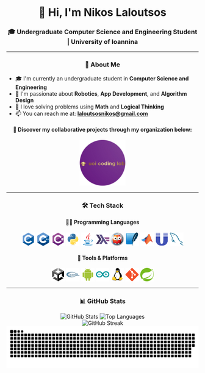 <h1 align="center">👋 Hi, I'm Nikos Laloutsos</h1>
<h3 align="center">🎓 Undergraduate Computer Science and Engineering Student | University of Ioannina</h3>

<hr />
<h3 align="center">🧠 About Me</h3>

- 🎓 I'm currently an undergraduate student in **Computer Science and Engineering**  
- 🤖 I'm passionate about **Robotics**, **App Development**, and **Algorithm Design**  
- 🧩 I love solving problems using **Math** and **Logical Thinking**    
- 📫 You can reach me at: **laloutsosnikos@gmail.com**
<h4 align="center">🏢 Discover my collaborative projects through my organization below:</h4>
<div align="center">
  <a href="https://github.com/uoi-coding-lab" target="_blank" rel="noopener noreferrer">
    <img src="./uoi-coding-lab.png" width="120" alt="uoi coding lab"/>
  </a>
</div>










<hr />

<h3 align="center">🛠️ Tech Stack</h3>

<h4 align="center">🧑‍💻 Programming Languages</h4>
<div align="center">
  <p>
    <img src="https://raw.githubusercontent.com/devicons/devicon/master/icons/c/c-original.svg" alt="C" width="35"/>
    <img src="https://raw.githubusercontent.com/devicons/devicon/master/icons/cplusplus/cplusplus-original.svg" alt="C++" width="35"/>
    <img src="https://raw.githubusercontent.com/devicons/devicon/master/icons/csharp/csharp-original.svg" alt="C#" width="35"/>
    <img src="https://raw.githubusercontent.com/devicons/devicon/master/icons/python/python-original.svg" alt="Python" width="35"/>
    <img src="https://raw.githubusercontent.com/devicons/devicon/master/icons/java/java-original.svg" alt="Java" width="35"/>
    <img src="https://raw.githubusercontent.com/devicons/devicon/master/icons/haskell/haskell-original.svg" alt="Haskell" width="35"/>
    <img src="https://raw.githubusercontent.com/devicons/devicon/master/icons/prolog/prolog-original.svg" alt="Prolog" width="35"/>
    <img src="https://raw.githubusercontent.com/devicons/devicon/master/icons/sqlite/sqlite-original.svg" alt="SQLite" width="35"/>
    <img src="https://raw.githubusercontent.com/devicons/devicon/master/icons/matlab/matlab-original.svg" alt="MATLAB" width="35"/>
    <img src="https://raw.githubusercontent.com/devicons/devicon/master/icons/unix/unix-original.svg" alt="Unix" width="35"/>
    <img src="https://raw.githubusercontent.com/devicons/devicon/master/icons/mysql/mysql-original.svg" alt="MySQL" width="35"/>
  </p>
</div>

<h4 align="center">🧰 Tools & Platforms</h4>
<div align="center">
  <p>
    <img src="https://raw.githubusercontent.com/devicons/devicon/master/icons/unity/unity-original.svg" alt="Unity" width="35"/>
    <img src="https://raw.githubusercontent.com/devicons/devicon/master/icons/opengl/opengl-original.svg" alt="OpenGL" width="35"/>
    <img src="https://raw.githubusercontent.com/devicons/devicon/master/icons/android/android-original.svg" alt="Android" width="35"/>
    <img src="https://raw.githubusercontent.com/devicons/devicon/master/icons/arduino/arduino-original.svg" alt="Arduino" width="35"/>
    <img src="https://raw.githubusercontent.com/devicons/devicon/master/icons/linux/linux-original.svg" alt="Linux" width="35"/>
    <img src="https://raw.githubusercontent.com/devicons/devicon/master/icons/git/git-original.svg" alt="Git" width="35"/>
    <img src="https://raw.githubusercontent.com/devicons/devicon/master/icons/spring/spring-original.svg" alt="Spring" width="35"/>
  </p>
</div>

<hr />

<h3 align="center">📊 GitHub Stats</h3>

<div align="center">
  <img src="https://github-readme-stats.vercel.app/api?username=laloutsos&show_icons=true&theme=tokyonight&hide_border=true&count_private=true&cache_bust=1" width="420" height="200" alt="GitHub Stats"/>
  <img src="https://github-readme-stats.vercel.app/api/top-langs/?username=laloutsos&layout=compact&theme=tokyonight&hide_border=true&cache_bust=1" width="420" height="200" alt="Top Languages"/>
</div>

<div align="center">
  <img src="https://github-readme-streak-stats.herokuapp.com?user=laloutsos&theme=tokyonight&hide_border=true" width="420" height="200" alt="GitHub Streak"/>
</div>

<div align="center">
  <img src="https://github.com/laloutsos/laloutsos/raw/output/github-contribution-grid-snake-dark.svg" alt="Snake animation" />
</div>

